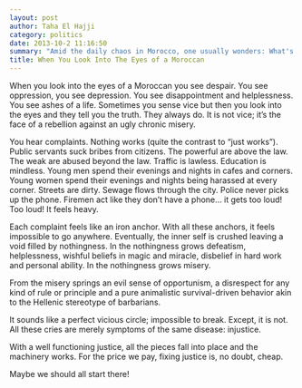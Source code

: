 ```yaml
---
layout: post
author: Taha El Hajji
category: politics
date: 2013-10-2 11:16:50
summary: "Amid the daily chaos in Morocco, one usually wonders: What's wrong with this place? A legitimate question to which there are millions of answers. Here's one!"
title: When You Look Into The Eyes of a Moroccan
---
```


When you look into the eyes of a Moroccan you see despair. You see oppression, you see depression. You see disappointment and helplessness. You see ashes of a life. Sometimes you sense vice but then you look into the eyes and they tell you the truth. They always do. It is not vice; it’s the face of a rebellion against an ugly chronic misery.

You hear complaints. Nothing works (quite the contrast to “just works”). Public servants suck bribes from citizens. The powerful are above the law. The weak are abused beyond the law. Traffic is lawless. Education is mindless. Young men spend their evenings and nights in cafes and corners. Young women spend their evenings and nights being harassed at every corner. Streets are dirty. Sewage flows through the city. Police never picks up the phone. Firemen act like they don’t have a phone… it gets too loud! Too loud! It feels heavy.

Each complaint feels like an iron anchor. With all these anchors, it feels impossible to go anywhere. Eventually, the inner self is crushed leaving a void filled by nothingness. In the nothingness grows defeatism, helplessness, wishful beliefs in magic and miracle, disbelief in hard work and personal ability. In the nothingness grows misery.

From the misery springs an evil sense of opportunism, a disrespect for any kind of rule or principle and a pure animalistic survival-driven behavior akin to the Hellenic stereotype of barbarians.

It sounds like a perfect vicious circle; impossible to break. Except, it is not. All these cries are merely symptoms of the same disease: injustice.

With a well functioning justice, all the pieces fall into place and the machinery works. For the price we pay, fixing justice is, no doubt, cheap.

Maybe we should all start there!
